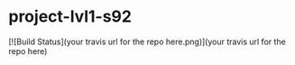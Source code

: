 # project-lvl1-s92

[![Build Status](your travis url for the repo here.png)](your travis url for the repo here)
